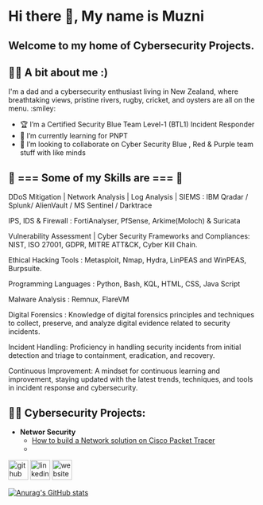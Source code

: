 # Hi there 👋, My name is Muzni
## Welcome to my home of Cybersecurity Projects. 

## :technologist: A bit about me :) <br>
<p>I'm a dad and a cybersecurity enthusiast living in New Zealand, where breathtaking views, pristine rivers, rugby, cricket, and oysters are all on the menu. :smiley: <br>
<!-- COMMENT  <p> I love cooking, Travelling & tech stuff. <br> -->
<!-- COMMENT <p> I cook delicious Asian dishes such as Chicken Tikka, Chicken Kadai, Mutton Curry and Biriyani.<br>
<p> I have lived in the UK, travelled around Europe and to Dubai <br>
<p> I Have over 10 years ofexperience as a Technical Analyst and in cyber security, spanning various organizations, including major telecommunications companies. I am currently a CyberSecurity Analyst at a large telecommunications company and MSSP in New Zealand. <br> </p>  -->

- :trophy: I’m a Certified Security Blue Team Level-1 (BTL1) Incident Responder
- 🌱 I’m currently learning for PNPT 
- 👯 I’m looking to collaborate on Cyber Security Blue , Red & Purple team stuff with like minds


## :mechanical_arm: === Some of my Skills are === :mechanical_arm:
<p> DDoS Mitigation | Network Analysis | Log Analysis | SIEMS : IBM Qradar / Splunk/ AlienVault / MS Sentinel / Darktrace <br> 
<p>IPS, IDS & Firewall : FortiAnalyser, PfSense, Arkime(Moloch) & Suricata <br>
<p>Vulnerability Assessment | Cyber Security Frameworks and Compliances: NIST, ISO 27001, GDPR, MITRE ATT&CK, Cyber Kill Chain. <br>
<p>Ethical Hacking Tools : Metasploit, Nmap, Hydra, LinPEAS and WinPEAS, Burpsuite. <br>
<p>Programming Languages : Python, Bash, KQL, HTML, CSS, Java Script <br>
<p>Malware Analysis : Remnux, FlareVM <br>
<p>Digital Forensics : Knowledge of digital forensics principles and techniques to collect, preserve, and analyze digital evidence related to security incidents. <br>
<p>Incident Handling: Proficiency in handling security incidents from initial detection and triage to containment, eradication, and recovery. <br>
<p>Continuous Improvement: A mindset for continuous learning and improvement, staying updated with the latest trends, techniques, and tools in incident response and cybersecurity. <br> </p>



<h2>👨‍💻 Cybersecurity Projects:</h2>

- <b>Networ Security</b>
  - [How to build a Network solution on Cisco Packet Tracer](https://github.com/muzable/Network-Security)
  -

[<img src='https://cdn.jsdelivr.net/npm/simple-icons@3.0.1/icons/github.svg' alt='github' height='40'>](https://github.com/https://github.com/muzable)  [<img src='https://cdn.jsdelivr.net/npm/simple-icons@3.0.1/icons/linkedin.svg' alt='linkedin' height='40'>](https://www.linkedin.com/in/https://github.com/muzable/)  [<img src='https://cdn.jsdelivr.net/npm/simple-icons@3.0.1/icons/icloud.svg' alt='website' height='40'>](https://www.muzable.net/)  

[![Anurag's GitHub stats](https://github-readme-stats.vercel.app/api?username=muzable)](https://github.com/muzable/github-readme-stats)
  
<!-- COMMENT- <b>Full Stack Web App (React, NodeJS, Azure, and Machine Learning Components)</b>
  - [Image Analysis Middleware](https://github.com/joshmadakor1/4chan-Image-Analysis-Middleware-C964) <b><i>(Potentially NSFW)</b></i>




